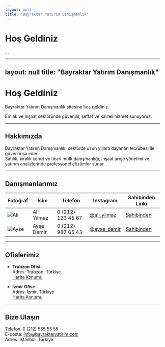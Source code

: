 ```yaml
---
layout: null
title: "Bayraktar Yatırım Danışmanlık"
---
```


<link rel="stylesheet" href="assets/css/style.css">

# Hoş Geldiniz
...

---
layout: null
title: "Bayraktar Yatırım Danışmanlık"
---

# Hoş Geldiniz

Bayraktar Yatırım Danışmanlık sitesine hoş geldiniz.

Emlak ve İnşaat sektöründe güvenilir, şeffaf ve kaliteli hizmet sunuyoruz.

---

## Hakkımızda

Bayraktar Yatırım Danışmanlık, sektörde uzun yıllara dayanan tecrübesi ile güven inşa eder.  
Satılık, kiralık konut ve ticari mülk danışmanlığı, inşaat proje yönetimi ve yatırım analizlerinde profesyonel çözümler sunar.

---

## Danışmanlarımız

| Fotoğraf | İsim             | Telefon          | Instagram                 | Sahibinden Linki                            |
| -------- | ---------------- | ---------------- | ------------------------- | ------------------------------------------ |
| ![Ali](assets/img/ali.jpg)  | Ali Yılmaz       | 0 (212) 123 45 67 | [@ali_yilmaz](https://instagram.com/ali_yilmaz) | [Sahibinden](https://www.sahibinden.com/ali)    |
| ![Ayşe](assets/img/ayse.jpg) | Ayşe Demir       | 0 (212) 987 65 43 | [@ayse_demir](https://instagram.com/ayse_demir) | [Sahibinden](https://www.sahibinden.com/ayse)    |

---

## Ofislerimiz

- **Trabzon Ofisi:**  
  Adres: Trabzon, Türkiye  
  [Harita Konumu](https://www.google.com/maps?q=Trabzon)  

- **İzmir Ofisi:**  
  Adres: İzmir, Türkiye  
  [Harita Konumu](https://www.google.com/maps?q=Izmir)

---

## Bize Ulaşın

Telefon: 0 (212) 555 55 55  
E-posta: info@bayraktaryatirim.com  
Adres: İstanbul, Türkiye
